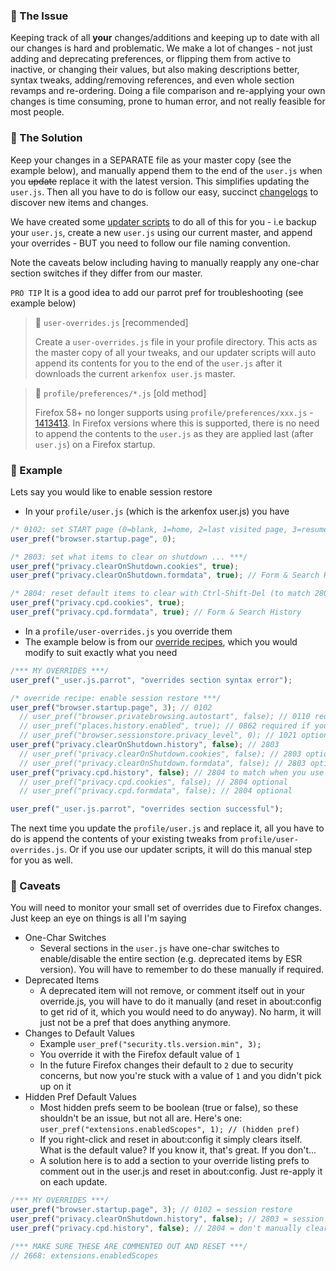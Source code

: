 ### :small_orange_diamond: The Issue

Keeping track of all **your** changes/additions and keeping up to date with all our changes is hard and problematic. We make a lot of changes - not just adding and deprecating preferences, or flipping them from active to inactive, or changing their values, but also making descriptions better, syntax tweaks, adding/removing references, and even whole section revamps and re-ordering. Doing a file comparison and re-applying your own changes is time consuming, prone to human error, and not really feasible for most people.

### :small_orange_diamond: The Solution

Keep your changes in a SEPARATE file as your master copy (see the example below), and manually append them to the end of the `user.js` when you ~~update~~ replace it with the latest version. This simplifies updating the `user.js`. Then all you have to do is follow our easy, succinct [changelogs](https://github.com/arkenfox/user.js/search?q=label%3Achangelog&type=Issues&utf8=?) to discover new items and changes.

We have created some [updater scripts](https://github.com/arkenfox/user.js/wiki/3.3-Updater-Scripts) to do all of this for you - i.e backup your `user.js`, create a new `user.js` using our current master, and append your overrides - BUT you need to follow our file naming convention.

Note the caveats below including having to manually reapply any one-char section switches if they differ from our master.

`PRO TIP` It is a good idea to add our parrot pref for troubleshooting (see example below)

> :small_blue_diamond: `user-overrides.js` [recommended]
> 
> Create a `user-overrides.js` file in your profile directory. This acts as the master copy of all your tweaks, and our updater scripts will auto append its contents for you to the end of the `user.js` after it downloads the current `arkenfox user.js` master.

> :small_blue_diamond: `profile/preferences/*.js` [old method]
> 
> Firefox 58+ no longer supports using `profile/preferences/xxx.js` - [1413413](https://bugzilla.mozilla.org/show_bug.cgi?id=1413413). In Firefox versions where this is supported, there is no need to append the contents to the `user.js` as they are applied last (after `user.js`) on a Firefox startup.

### :small_orange_diamond: Example

Lets say you would like to enable session restore

- In your `profile/user.js` (which is the arkenfox user.js) you have
```js
/* 0102: set START page (0=blank, 1=home, 2=last visited page, 3=resume previous session) ***/
user_pref("browser.startup.page", 0);

/* 2803: set what items to clear on shutdown ... ***/
user_pref("privacy.clearOnShutdown.cookies", true);
user_pref("privacy.clearOnShutdown.formdata", true); // Form & Search History

/* 2804: reset default items to clear with Ctrl-Shift-Del (to match 2803) ... ***/
user_pref("privacy.cpd.cookies", true);
user_pref("privacy.cpd.formdata", true); // Form & Search History
```

- In a `profile/user-overrides.js` you override them
- The example below is from our [override recipes](https://github.com/arkenfox/user.js/issues/1080), which you would modify to suit exactly what you need

```js
/*** MY OVERRIDES ***/
user_pref("_user.js.parrot", "overrides section syntax error");

/* override recipe: enable session restore ***/
user_pref("browser.startup.page", 3); // 0102
  // user_pref("browser.privatebrowsing.autostart", false); // 0110 required if you had it set as true
  // user_pref("places.history.enabled", true); // 0862 required if you had it set as false
  // user_pref("browser.sessionstore.privacy_level", 0); // 1021 optional [to restore extras like cookies/formdata]
user_pref("privacy.clearOnShutdown.history", false); // 2803
  // user_pref("privacy.clearOnShutdown.cookies", false); // 2803 optional
  // user_pref("privacy.clearOnShutdown.formdata", false); // 2803 optional
user_pref("privacy.cpd.history", false); // 2804 to match when you use Ctrl-Shift-Del
  // user_pref("privacy.cpd.cookies", false); // 2804 optional
  // user_pref("privacy.cpd.formdata", false); // 2804 optional

user_pref("_user.js.parrot", "overrides section successful");
```

The next time you update the `profile/user.js` and replace it, all you have to do is append the contents of your existing tweaks from `profile/user-overrides.js`. Or if you use our updater scripts, it will do this manual step for you as well.

### :small_orange_diamond: Caveats

You will need to monitor your small set of overrides due to Firefox changes. Just keep an eye on things is all I'm saying

- One-Char Switches
   * Several sections in the `user.js` have one-char switches to enable/disable the entire section (e.g. deprecated items by ESR version). You will have to remember to do these manually if required.
- Deprecated Items
   * A deprecated item will not remove, or comment itself out in your override.js, you will have to do it manually (and reset in about:config to get rid of it, which you would need to do anyway). No harm, it will just not be a pref that does anything anymore.
- Changes to Default Values
   * Example `user_pref("security.tls.version.min", 3);`
   * You override it with the Firefox default value of `1`
   * In the future Firefox changes their default to `2` due to security concerns, but now you're stuck with a value of `1` and you didn't pick up on it
- Hidden Pref Default Values
   * Most hidden prefs seem to be boolean (true or false), so these shouldn't be an issue, but not all are. Here's one: `user_pref("extensions.enabledScopes", 1); // (hidden pref)`
   * If you right-click and reset in about:config it simply clears itself. What is the default value? If you know it, that's great. If you don't...
   * A solution here is to add a section to your override listing prefs to comment out in the user.js and reset in about:config. Just re-apply it on each update.

```js
/*** MY OVERRIDES ***/
user_pref("browser.startup.page", 3); // 0102 = session restore
user_pref("privacy.clearOnShutdown.history", false); // 2803 = session restore needs history
user_pref("privacy.cpd.history", false); // 2804 = don't manually clear history

/*** MAKE SURE THESE ARE COMMENTED OUT AND RESET ***/
// 2668: extensions.enabledScopes
```

